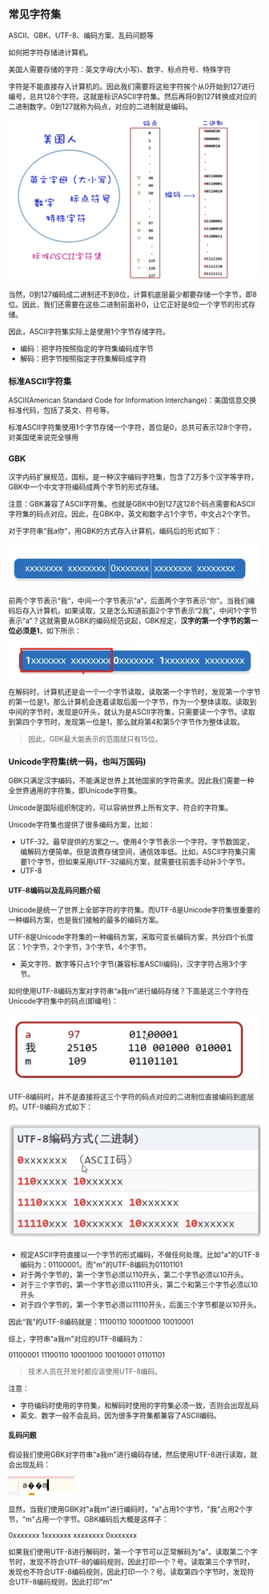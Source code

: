 ## 常见字符集
ASCII、GBK、UTF-8、编码方案、乱码问题等

如何把字符存储进计算机。

美国人需要存储的字符：英文字母(大小写)、数字、标点符号、特殊字符

字符是不能直接存入计算机的。因此我们需要将这些字符挨个从0开始到127进行编号，总共128个字符。这就是标识ASCII字符集。然后再将0到127转换成对应的二进制数字。0到127就称为码点，对应的二进制就是编码。

![image](../../../imgs/b_02.jpg)

当然，0到127编码成二进制还不到8位，计算机底层最少都要存储一个字节，即8位。因此，我们还需要在这些二进制前面补0，让它正好是8位一个字节的形式存储。

因此，ASCII字符集实际上是使用1个字节存储字符。

- 编码：把字符按照指定的字符集编码成字节
- 解码：把字节按照指定字符集解码成字符

### 标准ASCII字符集
ASCII(American Standard Code for Information Interchange)：美国信息交换标准代码，包括了英文、符号等。

标准ASCII字符集使用1个字节存储一个字符，首位是0，总共可表示128个字符，对美国佬来说完全够用

### GBK
汉字内码扩展规范，国标。是一种汉字编码字符集，包含了2万多个汉字等字符，GBK中一个中文字符编码成两个字节的形式存储。

注意：GBK兼容了ASCII字符集。也就是GBK中0到127这128个码点需要和ASCII字符集的码点对应。因此，在GBK中，英文和数字占1个字节，中文占2个字节。

对于字符串“我a你”，用GBK的方式存入计算机，编码后的形式如下：

![image](../../../imgs/b_03.jpg)


前两个字节表示“我“，中间一个字节表示”a“，后面两个字节表示“你”。当我们编码后存入计算机，如果读取，又是怎么知道前面2个字节表示“2我”，中间1个字节表示“a”？这就需要从GBK的编码规范说起，GBK规定，**汉字的第一个字节的第一位必须是1**，如下所示：

![image](../../../imgs/b_04.jpg)

在解码时，计算机还是会一个一个字节读取，读取第一个字节时，发现第一个字节的第一位是1，那么计算机会连着读取后面一个字节，作为一个整体读取。读取到中间的字节时，发现是0开头，就认为是ASCII字符集，只需要读一个字节。读取到第四个字节时，发现第一位是1，那么就将第4和第5个字节作为整体读取。

>因此，GBK最大能表示的范围就只有15位。


### Unicode字符集(统一码，也叫万国码)
GBK只满足汉字编码，不能满足世界上其他国家的字符需求。因此我们需要一种全世界通用的字符集，即Unicode字符集。

Unicode是国际组织制定的，可以容纳世界上所有文字、符合的字符集。

Unicode字符集也提供了很多编码方案，比如：
- UTF-32。最早提供的方案之一。使用4个字节表示一个字符。字节数固定，编解码方便简单。但是浪费存储空间，通信效率低。比如，ASCII字符集只需要1个字节，但如果采用UTF-32编码方案，就需要往前面手动补3个字节。
- UTF-8

#### UTF-8编码以及乱码问题介绍
Unicode是统一了世界上全部字符的字符集。而UTF-8是Unicode字符集很重要的一种编码方案，也是我们接触的最多的编码方案。

UTF-8是Unicode字符集的一种编码方案，采取可变长编码方案，共分四个长度区：1个字节，2个字节，3个字节，4个字节。

- 英文字符、数字等只占1个字节(兼容标准ASCII编码)，汉字字符占用3个字节。

如何使用UTF-8编码方案对字符串“a我m“进行编码存储？下面是这三个字符在Unicode字符集中的码点(即编号)：

![image](../../../imgs/b_05.jpg)

UTF-8编码时，并不是直接将这三个字符的码点对应的二进制位直接编码到底层的。UTF-8编码方式如下：

![image](../../../imgs/b_06.jpg)

- 规定ASCII字符直接以一个字节的形式编码，不做任何处理。比如"a"的UTF-8编码为：01100001。而"m"的UTF-8编码为01101101
- 对于两个字节的，第一个字节必须以110开头，第二个字节必须以10开头。
- 对于三个字节的，第一个字节必须以1110开头，第二个和第三个字节必须以10开头
- 对于四个字节的，第一个字节必须以11110开头，后面三个字节都是以10开头。

因此“我”的UTF-8编码就是：11100110 10001000 10010001

综上，字符串"a我m"对应的UTF-8编码为：

01100001 11100110 10001000 10010001  01101101

>技术人员在开发时都应该使用UTF-8编码。

注意：

- 字符编码时使用的字符集，和解码时使用的字符集必须一致，否则会出现乱码
- 英文、数字一般不会乱码，因为很多字符集都兼容了ASCII编码。

#### 乱码问题
假设我们使用GBK对字符串"a我m"进行编码存储，然后使用UTF-8进行读取，就会出现乱码：

![image](../../../imgs/b_07.jpg)

显然，当我们使用GBK对"a我m"进行编码时，"a"占用1个字节，"我"占用2个字节，"m"占用一个字节。GBK编码后大概是这样子：

0xxxxxxx 1xxxxxxx xxxxxxxx 0xxxxxxx

如果我们使用UTF-8进行解码时，第一个字节可以正常解码为"a"。读取第二个字节时，发现不符合UTF-8的编码规则，因此打印一个？号。读取第三个字节时，发现也不符合UTF-8编码规则，因此打印一个？号。读取第四个字节时，发现符合UTF-8编码规则，因此打印"m"

